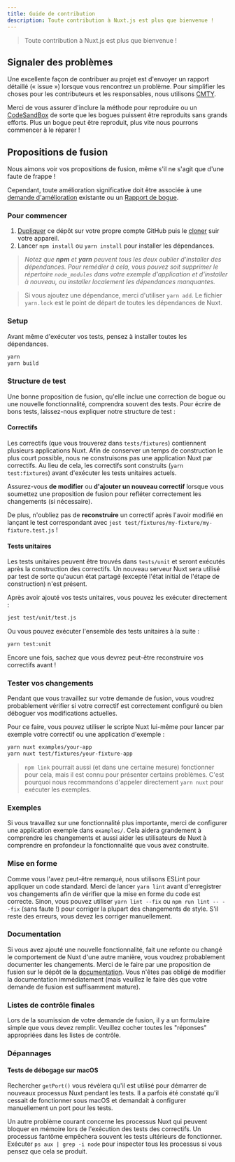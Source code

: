```yaml
---
title: Guide de contribution
description: Toute contribution à Nuxt.js est plus que bienvenue !
---
```


> Toute contribution à Nuxt.js est plus que bienvenue !

## Signaler des problèmes

Une excellente façon de contribuer au projet est d'envoyer un rapport détaillé (« issue ») lorsque vous rencontrez un problème.
Pour simplifier les choses pour les contributeurs et les responsables, nous utilisons [CMTY](https://cmty.nuxtjs.org/).

Merci de vous assurer d'inclure la méthode pour reproduire ou un [CodeSandBox](https://template.nuxtjs.org/)
de sorte que les bogues puissent être reproduits sans grands efforts. Plus un bogue peut être reproduit, plus vite nous pourrons commencer à le réparer !

## Propositions de fusion

Nous aimons voir vos propositions de fusion, même s'il ne s'agit que d'une faute de frappe !

Cependant, toute amélioration significative doit être associée à une
[demande d'amélioration](https://feature.nuxtjs.org/) existante
ou un [Rapport de bogue](https://bug.nuxtjs.org/).

### Pour commencer

1. [Dupliquer](https://help.github.com/articles/fork-a-repo/) ce dépôt sur votre propre compte GitHub puis le [cloner](https://help.github.com/articles/cloning-a-repository/) suir votre appareil.
2. Lancer `npm install` ou `yarn install` pour installer les dépendances.

> _Notez que **npm** et **yarn** peuvent tous les deux oublier d'installer des dépendances. Pour remédier à cela, vous pouvez soit supprimer le répertoire `node_modules` dans votre exemple d'application et d'installer à nouveau, ou installer localement les dépendances manquantes._

> Si vous ajoutez une dépendance, merci d'utiliser `yarn add`. Le fichier `yarn.lock` est le point de départ de toutes les dépendances de Nuxt.

### Setup

Avant même d'exécuter vos tests, pensez à installer toutes les dépendances.

 ```sh
yarn
yarn build
```

### Structure de test

Une bonne proposition de fusion, qu'elle inclue une correction de bogue ou une nouvelle fonctionnalité, comprendra souvent des tests.
Pour écrire de bons tests, laissez-nous expliquer notre structure de test :

#### Correctifs

Les correctifs (que vous trouverez dans `tests/fixtures`) contiennent plusieurs applications Nuxt. Afin de conserver un temps de construction le plus court possible,
nous ne construisons pas une application Nuxt par correctifs. Au lieu de cela, les correctifs sont construits (`yarn test:fixtures`) avant d'exécuter
les tests unitaires actuels.

Assurez-vous **de modifier** ou **d'ajouter un nouveau correctif** lorsque vous soumettez une proposition de fusion pour refléter correctement les changements (si nécessaire).

De plus, n'oubliez pas de **reconstruire** un correctif après l'avoir modifié en lançant le test correspondant
avec `jest test/fixtures/my-fixture/my-fixture.test.js` !

#### Tests unitaires

Les tests unitaires peuvent être trouvés dans `tests/unit` et seront exécutés après la construction des correctifs. Un nouveau serveur Nuxt sera utilisé
par test de sorte qu'aucun état partagé (excepté l'état initial de l'étape de construction) n'est présent.

Après avoir ajouté vos tests unitaires, vous pouvez les exécuter directement :

```sh
jest test/unit/test.js
```

Ou vous pouvez exécuter l'ensemble des tests unitaires à la suite :

```sh
yarn test:unit
```

Encore une fois, sachez que vous devrez peut-être reconstruire vos correctifs avant !

### Tester vos changements

Pendant que vous travaillez sur votre demande de fusion, vous voudrez probablement vérifier si votre correctif est correctement configuré ou bien déboguer vos modifications actuelles.

Pour ce faire, vous pouvez utiliser le scripte Nuxt lui-même pour lancer par exemple votre correctif ou une application d'exemple :

```sh
yarn nuxt examples/your-app
yarn nuxt test/fixtures/your-fixture-app
```

> `npm link` pourrait aussi (et dans une certaine mesure) fonctionner pour cela, mais il est connu pour présenter certains problèmes. C'est pourquoi nous recommandons d'appeler directement `yarn nuxt` pour exécuter les exemples.

### Exemples

Si vous travaillez sur une fonctionnalité plus importante, merci de configurer une application exemple dans `examples/`.
Cela aidera grandement à comprendre les changements et aussi aider les utilisateurs de Nuxt à comprendre en profondeur la fonctionnalité que vous avez construite.

### Mise en forme

Comme vous l'avez peut-être remarqué, nous utilisons ESLint pour appliquer un code standard. Merci de lancer `yarn lint` avant d'enregistrer
vos changements afin de vérifier que la mise en forme du code est correcte. Sinon, vous pouvez utiliser `yarn lint --fix` ou `npm run lint -- --fix` (sans faute !) pour corriger la plupart
des changements de style. S'il reste des erreurs, vous devez les corriger manuellement.

### Documentation

Si vous avez ajouté une nouvelle fonctionnalité, fait une refonte ou changé le comportement de Nuxt d'une autre manière, vous voudrez probablement
documenter les changements. Merci de le faire par une proposition de fusion sur le dépôt de la [documentation](https://github.com/nuxt/docs/pulls).
Vous n'êtes pas obligé de modifier la documentation immédiatement (mais veuillez le faire dès que votre demande de fusion est suffisamment mature).

### Listes de contrôle finales

Lors de la soumission de votre demande de fusion, il y a un formulaire simple que vous devez remplir.
Veuillez cocher toutes les "réponses" appropriées dans les listes de contrôle.

### Dépannages

#### Tests de débogage sur macOS

Rechercher `getPort()` vous révèlera qu'il est utilisé pour démarrer de nouveaux processus Nuxt pendant les tests. Il a parfois été constaté qu'il cessait de fonctionner sous macOS et demandait à configurer manuellement un port pour les tests.

Un autre problème courant concerne les processus Nuxt qui peuvent bloquer en mémoire lors de l'exécution des tests des correctifs. Un processus fantôme empêchera souvent les tests ultérieurs de fonctionner. Exécuter `ps aux | grep -i node` pour inspecter tous les processus si vous pensez que cela se produit.
